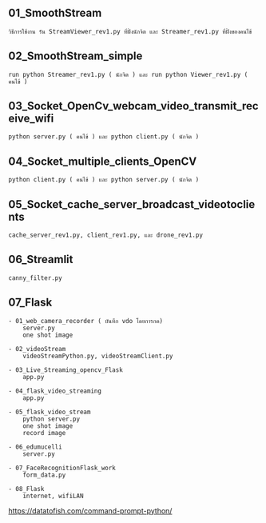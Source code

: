 ##	01_SmoothStream
	วิธีการใช้งาน รัน StreamViewer_rev1.py ที่ฝั่งนักจิต และ Streamer_rev1.py ที่ฝั่งของคนไข้
##	02_SmoothStream_simple
	run python Streamer_rev1.py ( นักจิต ) และ run python Viewer_rev1.py ( คนไข้ )
##	03_Socket_OpenCv_webcam_video_transmit_receive_wifi
	python server.py ( คนไข้ ) และ python client.py ( นักจิต )
##	04_Socket_multiple_clients_OpenCV
	python client.py ( คนไข้ ) และ python server.py ( นักจิต )
##	05_Socket_cache_server_broadcast_videotoclients
	cache_server_rev1.py, client_rev1.py, และ drone_rev1.py
##	06_Streamlit
	canny_filter.py
##	07_Flask
	- 01_web_camera_recorder ( บันทึก vdo โดยการกด)
		server.py
		one shot image
		
	- 02_videoStream
		videoStreamPython.py, videoStreamClient.py
	
	- 03_Live_Streaming_opencv_Flask
		app.py
	
	- 04_flask_video_streaming
		app.py
	
	- 05_flask_video_stream
		python server.py
		one shot image
		record image
		
	- 06_edumucelli
		server.py
	
	- 07_FaceRecognitionFlask_work
		form_data.py
	
	- 08_Flask
		internet, wifiLAN
		
		
https://datatofish.com/command-prompt-python/